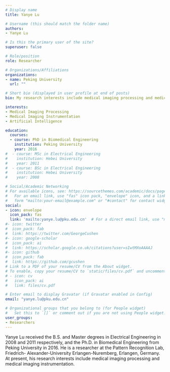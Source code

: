 ```yaml
---
# Display name
title: Yanye Lu

# Username (this should match the folder name)
authors:
- Yanye Lu

# Is this the primary user of the site?
superuser: false

# Role/position
role: Researcher

# Organizations/Affiliations
organizations:
- name: Peking University
  url: ""

# Short bio (displayed in user profile at end of posts)
bio: My research interests include medical imaging processing and medical imaging instrumentation.

interests:
- Medical Imaging Processing
- Medical Imaging Instrumentation
- Artificial Intelligence

education:
  courses:
  - course: PhD in Biomedical Engineering
    institution: Peking University
    year: 2016
#  - course: MSc in Electrical Engineering
#    institution: Hebei University
#    year: 2011
#  - course: BSc in Electrical Engineering
#    institution: Hebei University
#    year: 2008

# Social/Academic Networking
# For available icons, see: https://sourcethemes.com/academic/docs/page-builder/#icons
#   For an email link, use "fas" icon pack, "envelope" icon, and a link in the
#   form "mailto:your-email@example.com" or "#contact" for contact widget.
social:
- icon: envelope
  icon_pack: fas
  link: 'mailto:yanye.lu@pku.edu.cn'  # For a direct email link, use "mailto:test@example.org".
#- icon: twitter
#  icon_pack: fab
#  link: https://twitter.com/GeorgeCushen
#- icon: google-scholar
#  icon_pack: ai
#  link: https://scholar.google.co.uk/citations?user=sIwtMXoAAAAJ
#- icon: github
#  icon_pack: fab
#  link: https://github.com/gcushen
# Link to a PDF of your resume/CV from the About widget.
# To enable, copy your resume/CV to `static/files/cv.pdf` and uncomment the lines below.
# - icon: cv
#   icon_pack: ai
#   link: files/cv.pdf

# Enter email to display Gravatar (if Gravatar enabled in Config)
email: "yanye.lu@pku.edu.cn"

# Organizational groups that you belong to (for People widget)
#   Set this to `[]` or comment out if you are not using People widget.
user_groups:
- Researchers
---
```


Yanye Lu received the B.S. and Master degrees in Electrical Engineering in 2008 and 2011 respectively, and the Ph.D. in Biomedical Engineering from Peking University in 2016. He is a researcher at the Pattern Recognition Lab, Friedrich-
Alexander-University Erlangen-Nuremberg, Erlangen, Germany. At present, his research interests include medical imaging processing and medical imaging instrumentation.
